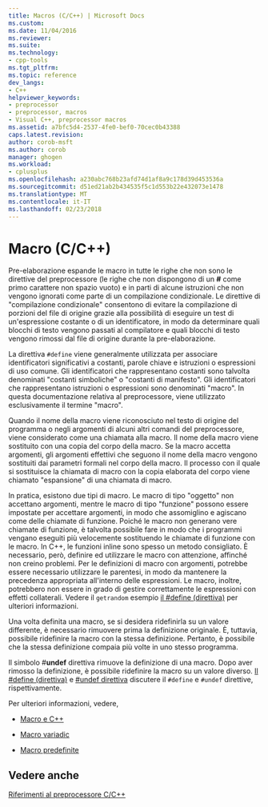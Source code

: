 ```yaml
---
title: Macros (C/C++) | Microsoft Docs
ms.custom: 
ms.date: 11/04/2016
ms.reviewer: 
ms.suite: 
ms.technology:
- cpp-tools
ms.tgt_pltfrm: 
ms.topic: reference
dev_langs:
- C++
helpviewer_keywords:
- preprocessor
- preprocessor, macros
- Visual C++, preprocessor macros
ms.assetid: a7bfc5d4-2537-4fe0-bef0-70cec0b43388
caps.latest.revision: 
author: corob-msft
ms.author: corob
manager: ghogen
ms.workload:
- cplusplus
ms.openlocfilehash: a230abc768b23afd74d1af8a9c178d39d453536a
ms.sourcegitcommit: d51ed21ab2b434535f5c1d553b22e432073e1478
ms.translationtype: MT
ms.contentlocale: it-IT
ms.lasthandoff: 02/23/2018
---
```

# <a name="macros-cc"></a>Macro (C/C++)
Pre-elaborazione espande le macro in tutte le righe che non sono le direttive del preprocessore (le righe che non dispongono di un  **#**  come primo carattere non spazio vuoto) e in parti di alcune istruzioni che non vengono ignorati come parte di un compilazione condizionale. Le direttive di "compilazione condizionale" consentono di evitare la compilazione di porzioni del file di origine grazie alla possibilità di eseguire un test di un'espressione costante o di un identificatore, in modo da determinare quali blocchi di testo vengono passati al compilatore e quali blocchi di testo vengono rimossi dal file di origine durante la pre-elaborazione.  
  
 La direttiva `#define` viene generalmente utilizzata per associare identificatori significativi a costanti, parole chiave e istruzioni o espressioni di uso comune. Gli identificatori che rappresentano costanti sono talvolta denominati "costanti simboliche" o "costanti di manifesto". Gli identificatori che rappresentano istruzioni o espressioni sono denominati "macro". In questa documentazione relativa al preprocessore, viene utilizzato esclusivamente il termine "macro".  
  
 Quando il nome della macro viene riconosciuto nel testo di origine del programma o negli argomenti di alcuni altri comandi del preprocessore, viene considerato come una chiamata alla macro. Il nome della macro viene sostituito con una copia del corpo della macro. Se la macro accetta argomenti, gli argomenti effettivi che seguono il nome della macro vengono sostituiti dai parametri formali nel corpo della macro. Il processo con il quale si sostituisce la chiamata di macro con la copia elaborata del corpo viene chiamato "espansione" di una chiamata di macro.  
  
 In pratica, esistono due tipi di macro. Le macro di tipo "oggetto" non accettano argomenti, mentre le macro di tipo "funzione" possono essere impostate per accettare argomenti, in modo che assomiglino e agiscano come delle chiamate di funzione. Poiché le macro non generano vere chiamate di funzione, è talvolta possibile fare in modo che i programmi vengano eseguiti più velocemente sostituendo le chiamate di funzione con le macro. In C++, le funzioni inline sono spesso un metodo consigliato. È necessario, però, definire ed utilizzare le macro con attenzione, affinché non creino problemi. Per le definizioni di macro con argomenti, potrebbe essere necessario utilizzare le parentesi, in modo da mantenere la precedenza appropriata all'interno delle espressioni. Le macro, inoltre, potrebbero non essere in grado di gestire correttamente le espressioni con effetti collaterali. Vedere il `getrandom` esempio [il #define (direttiva)](../preprocessor/hash-define-directive-c-cpp.md) per ulteriori informazioni.  
  
 Una volta definita una macro, se si desidera ridefinirla su un valore differente, è necessario rimuovere prima la definizione originale. È, tuttavia, possibile ridefinire la macro con la stessa definizione. Pertanto, è possibile che la stessa definizione compaia più volte in uno stesso programma.  
  
 Il simbolo #**undef** direttiva rimuove la definizione di una macro. Dopo aver rimosso la definizione, è possibile ridefinire la macro su un valore diverso. [Il #define (direttiva)](../preprocessor/hash-define-directive-c-cpp.md) e [#undef direttiva](../preprocessor/hash-undef-directive-c-cpp.md) discutere il `#define` e `#undef` direttive, rispettivamente.  
  
 Per ulteriori informazioni, vedere,  
  
-   [Macro e C++](../preprocessor/macros-and-cpp.md)  
  
-   [Macro variadic](../preprocessor/variadic-macros.md)  
  
-   [Macro predefinite](../preprocessor/predefined-macros.md)  
  
## <a name="see-also"></a>Vedere anche  
 [Riferimenti al preprocessore C/C++](../preprocessor/c-cpp-preprocessor-reference.md)